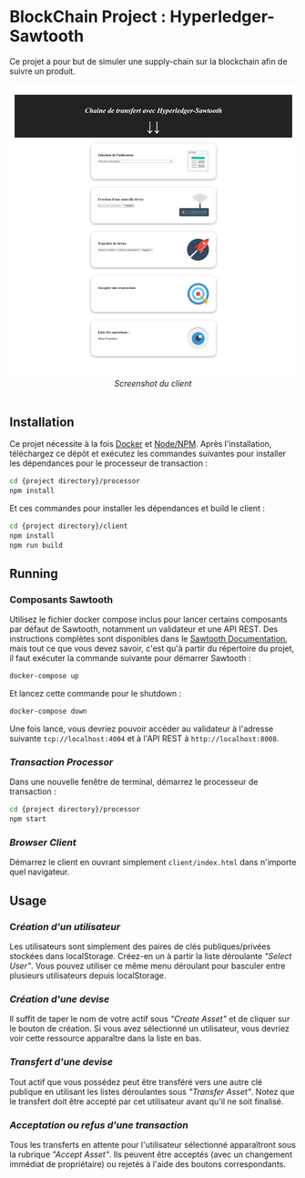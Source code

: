 # BlockChain Project : Hyperledger-Sawtooth

Ce projet a pour but de simuler une supply-chain sur la blockchain afin de suivre un produit.

<img src="./assets/client_screenshot.jpg"/>
<div style="text-align:center"><em>Screenshot du client</em></div>
 <br>

## Installation

Ce projet nécessite à la fois [Docker](https://www.docker.com/) et
[Node/NPM](https://nodejs.org/). Après l'installation, téléchargez ce dépôt et exécutez les commandes suivantes pour installer les dépendances pour le processeur de transaction :

```bash
cd {project directory}/processor
npm install
```

Et ces commandes pour installer les dépendances et build le client :

```bash
cd {project directory}/client
npm install
npm run build
```

## Running

### **Composants Sawtooth**

Utilisez le fichier docker compose inclus pour lancer certains composants par défaut de Sawtooth, notamment un validateur et une API REST. Des instructions complètes sont disponibles dans le
[Sawtooth Documentation](https://sawtooth.hyperledger.org/docs/core/releases/0.8/app_developers_guide/docker.html),
mais tout ce que vous devez savoir, c'est qu'à partir du répertoire du projet, il faut exécuter la commande suivante pour démarrer Sawtooth :

```bash
docker-compose up
```

Et lancez cette commande pour le shutdown :

```bash
docker-compose down
```

Une fois lancé, vous devriez pouvoir accéder au validateur à l'adresse suivante
`tcp://localhost:4004` et à l'API REST à `http://localhost:8008`.

### _Transaction Processor_

Dans une nouvelle fenêtre de terminal, démarrez le processeur de transaction :

```bash
cd {project directory}/processor
npm start
```

### _Browser Client_

Démarrez le client en ouvrant simplement `client/index.html` dans n'importe quel navigateur.

## Usage

### C*réation d'un utilisateur*

Les utilisateurs sont simplement des paires de clés publiques/privées stockées dans localStorage. Créez-en un à partir la liste déroulante _"Select User"_. Vous pouvez utiliser ce même menu déroulant pour basculer entre plusieurs utilisateurs depuis localStorage.

### _Création d'une devise_

Il suffit de taper le nom de votre actif sous _"Create Asset"_ et de cliquer sur le bouton de création. Si vous avez sélectionné un utilisateur, vous devriez voir cette ressource apparaître dans la liste en bas.

### _Transfert d'une devise_

Tout actif que vous possédez peut être transféré vers une autre clé publique en utilisant les listes déroulantes sous _"Transfer Asset"_. Notez que le transfert doit être accepté par cet utilisateur avant qu'il ne soit finalisé.

### _Acceptation ou refus d'une transaction_

Tous les transferts en attente pour l'utilisateur sélectionné apparaîtront sous la rubrique _"Accept Asset"_.
Ils peuvent être acceptés (avec un changement immédiat de propriétaire) ou rejetés à l'aide des boutons correspondants.
